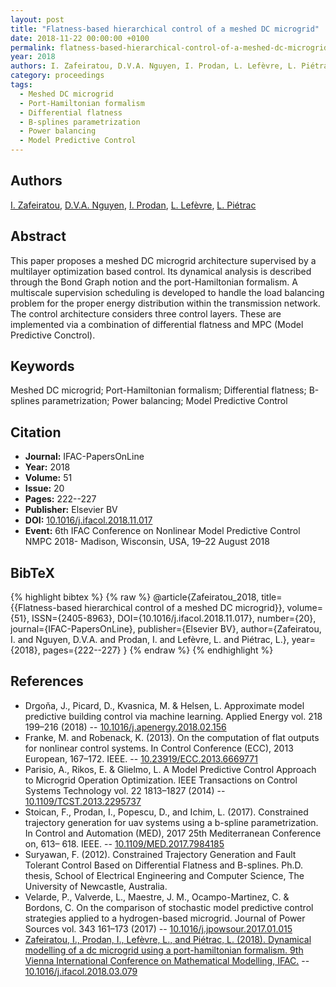 ```yaml
---
layout: post
title: "Flatness-based hierarchical control of a meshed DC microgrid"
date: 2018-11-22 00:00:00 +0100
permalink: flatness-based-hierarchical-control-of-a-meshed-dc-microgrid
year: 2018
authors: I. Zafeiratou, D.V.A. Nguyen, I. Prodan, L. Lefèvre, L. Piétrac
category: proceedings
tags:
  - Meshed DC microgrid
  - Port-Hamiltonian formalism
  - Differential flatness
  - B-splines parametrization
  - Power balancing
  - Model Predictive Control
---
```

 
## Authors
[I. Zafeiratou](authors/i-zafeiratou), [D.V.A. Nguyen](authors/d-v-a-nguyen), [I. Prodan](authors/ionela-prodan), [L. Lefèvre](authors/laurent-lefevre), [L. Piétrac](authors/l-pietrac)
 
## Abstract
This paper proposes a meshed DC microgrid architecture supervised by a multilayer optimization based control. Its dynamical analysis is described through the Bond Graph notion and the port-Hamiltonian formalism. A multiscale supervision scheduling is developed to handle the load balancing problem for the proper energy distribution within the transmission network. The control architecture considers three control layers. These are implemented via a combination of differential flatness and MPC (Model Predictive Conctrol).
 
## Keywords
Meshed DC microgrid; Port-Hamiltonian formalism; Differential flatness; B-splines parametrization; Power balancing; Model Predictive Control
 
## Citation
- **Journal:** IFAC-PapersOnLine
- **Year:** 2018
- **Volume:** 51
- **Issue:** 20
- **Pages:** 222--227
- **Publisher:** Elsevier BV
- **DOI:** [10.1016/j.ifacol.2018.11.017](https://doi.org/10.1016/j.ifacol.2018.11.017)
- **Event:** 6th IFAC Conference on Nonlinear Model Predictive Control NMPC 2018- Madison, Wisconsin, USA, 19–22 August 2018
 
## BibTeX
{% highlight bibtex %}
{% raw %}
@article{Zafeiratou_2018,
  title={{Flatness-based hierarchical control of a meshed DC microgrid}},
  volume={51},
  ISSN={2405-8963},
  DOI={10.1016/j.ifacol.2018.11.017},
  number={20},
  journal={IFAC-PapersOnLine},
  publisher={Elsevier BV},
  author={Zafeiratou, I. and Nguyen, D.V.A. and Prodan, I. and Lefèvre, L. and Piétrac, L.},
  year={2018},
  pages={222--227}
}
{% endraw %}
{% endhighlight %}
 
## References
- Drgoňa, J., Picard, D., Kvasnica, M. & Helsen, L. Approximate model predictive building control via machine learning. Applied Energy vol. 218 199–216 (2018) -- [10.1016/j.apenergy.2018.02.156](https://doi.org/10.1016/j.apenergy.2018.02.156)
- Franke, M. and Robenack, K. (2013). On the computation of flat outputs for nonlinear control systems. In Control Conference (ECC), 2013 European, 167–172. IEEE. -- [10.23919/ECC.2013.6669771](https://doi.org/10.23919/ECC.2013.6669771)
- Parisio, A., Rikos, E. & Glielmo, L. A Model Predictive Control Approach to Microgrid Operation Optimization. IEEE Transactions on Control Systems Technology vol. 22 1813–1827 (2014) -- [10.1109/TCST.2013.2295737](https://doi.org/10.1109/TCST.2013.2295737)
- Stoican, F., Prodan, I., Popescu, D., and Ichim, L. (2017). Constrained trajectory generation for uav systems using a b-spline parametrization. In Control and Automation (MED), 2017 25th Mediterranean Conference on, 613– 618. IEEE. -- [10.1109/MED.2017.7984185](https://doi.org/10.1109/MED.2017.7984185)
- Suryawan, F. (2012). Constrained Trajectory Generation and Fault Tolerant Control Based on Differential Flatness and B-splines. Ph.D. thesis, School of Electrical Engineering and Computer Science, The University of Newcastle, Australia.
- Velarde, P., Valverde, L., Maestre, J. M., Ocampo-Martinez, C. & Bordons, C. On the comparison of stochastic model predictive control strategies applied to a hydrogen-based microgrid. Journal of Power Sources vol. 343 161–173 (2017) -- [10.1016/j.jpowsour.2017.01.015](https://doi.org/10.1016/j.jpowsour.2017.01.015)
- [Zafeiratou, I., Prodan, I., Lefèvre, L., and Piétrac, L. (2018). Dynamical modelling of a dc microgrid using a port-hamiltonian formalism. 9th Vienna International Conference on Mathematical Modelling, IFAC.](dynamical-modelling-of-a-dc-microgrid-using-a-port-hamiltonian-formalism) -- [10.1016/j.ifacol.2018.03.079](https://doi.org/10.1016/j.ifacol.2018.03.079)

